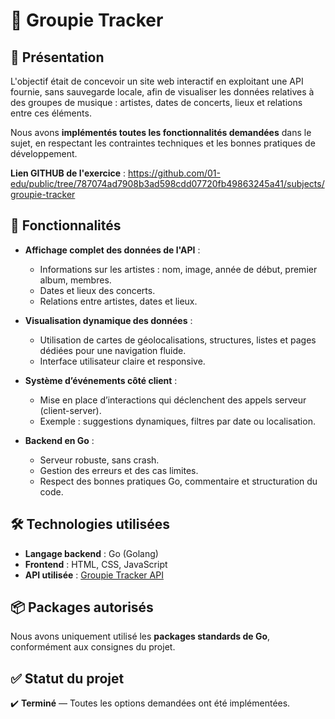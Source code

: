 # 🎸 Groupie Tracker

## 📌 Présentation

L'objectif était de concevoir un site web interactif en exploitant une API fournie, sans sauvegarde locale, afin de visualiser les données relatives à des groupes de musique : artistes, dates de concerts, lieux et relations entre ces éléments.

Nous avons **implémentés toutes les fonctionnalités demandées** dans le sujet, en respectant les contraintes techniques et les bonnes pratiques de développement.

**Lien GITHUB de l'exercice** : https://github.com/01-edu/public/tree/787074ad7908b3ad598cdd07720fb49863245a41/subjects/groupie-tracker

## 🚀 Fonctionnalités

- **Affichage complet des données de l'API** :
  - Informations sur les artistes : nom, image, année de début, premier album, membres.
  - Dates et lieux des concerts.
  - Relations entre artistes, dates et lieux.

- **Visualisation dynamique des données** :
  - Utilisation de cartes de géolocalisations, structures, listes et pages dédiées pour une navigation fluide.
  - Interface utilisateur claire et responsive.

- **Système d’événements côté client** :
  - Mise en place d’interactions qui déclenchent des appels serveur (client-server).
  - Exemple : suggestions dynamiques, filtres par date ou localisation.

- **Backend en Go** :
  - Serveur robuste, sans crash.
  - Gestion des erreurs et des cas limites.
  - Respect des bonnes pratiques Go, commentaire et structuration du code.

## 🛠️ Technologies utilisées

- **Langage backend** : Go (Golang)
- **Frontend** : HTML, CSS, JavaScript
- **API utilisée** : [Groupie Tracker API](https://groupietrackers.herokuapp.com/api)

## 📦 Packages autorisés

Nous avons uniquement utilisé les **packages standards de Go**, conformément aux consignes du projet.

## ✅ Statut du projet

✔️ **Terminé** — Toutes les options demandées ont été implémentées.